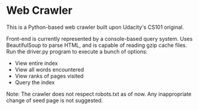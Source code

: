 # Web Crawler
This is a Python-based web crawler built upon Udacity's CS101 original.

Front-end is currently represented by a console-based query system.
Uses BeautifulSoup to parse HTML, and is capable of reading gzip cache files.
Run the driver.py program to execute a bunch of options:
* View entire index
* View all words encountered
* View ranks of pages visited
* Query the index

Note: The crawler does not respect robots.txt as of now.
Any inappropriate change of seed page is not suggested.
